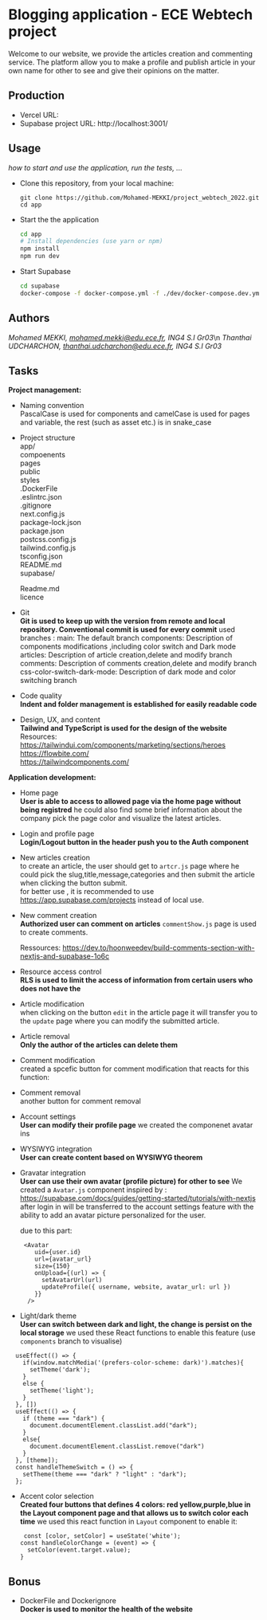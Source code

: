 
# Blogging application - ECE Webtech project

Welcome to our website, we provide the articles creation and commenting service. The platform allow you to make a profile and publish article in your own name for other to see and give their opinions on the matter. 

## Production 

- Vercel URL: 
- Supabase project URL: http://localhost:3001/
## Usage

_how to start and use the application, run the tests, ..._

* Clone this repository, from your local machine:
  ```
  git clone https://github.com/Mohamed-MEKKI/project_webtech_2022.git
  cd app
  ```
* Start the the application
  ```bash
  cd app
  # Install dependencies (use yarn or npm)
  npm install
  npm run dev
  ```
* Start Supabase
  ```bash
  cd supabase
  docker-compose -f docker-compose.yml -f ./dev/docker-compose.dev.yml up
  ```

## Authors

*Mohamed MEKKI, mohamed.mekki@edu.ece.fr, ING4 S.I Gr03*\n
*Thanthai UDCHARCHON, thanthai.udcharchon@edu.ece.fr, ING4 S.I Gr03*

## Tasks
  
**Project management:**

* Naming convention   
  PascalCase is used for components and camelCase is used for pages and variable, the rest (such as asset etc.) is in snake_case
* Project structure   
  app/  
    compoenents  
    pages  
    public  
    styles  
    .DockerFile  
    .eslintrc.json  
    .gitignore  
    next.config.js  
    package-lock.json  
    package.json  
    postcss.config.js  
    tailwind.config.js  
    tsconfig.json  
    README.md  
  supabase/
  
  Readme.md<br>
  licence
* Git   
  **Git is used to keep up with the version from remote and local repository. Conventional commit is used for every commit**
  used branches :
  main:
    The default branch 
components:
    Description of components modifications ,including color switch and Dark mode
articles:
    Description of article creation,delete and modify branch
comments:
    Description of comments creation,delete and modify branch
css-color-switch-dark-mode:
    Description of dark mode and color switching branch

* Code quality   
  **Indent and folder management is established for easily readable code**
* Design, UX, and content   
  **Tailwind and TypeScript is used for the design of the website**
  Resources:
  https://tailwindui.com/components/marketing/sections/heroes<br>
  https://flowbite.com/<br>
  https://tailwindcomponents.com/

**Application development:**

* Home page   
  **User is able to access to allowed page via the home page without being registred**
  he could also find some brief information about  the company pick the page color and 
  visualize the latest articles.
  
* Login and profile page   
  **Login/Logout button in the header push you to the Auth component**
* New articles creation   
  to create an article, the user should get to `artcr.js` page where he could pick the slug,title,message,categories
  and then submit the article when clicking the button submit.<br>
  for better use , it is recommended to use https://app.supabase.com/projects instead of local use.
  
* New comment creation   
  **Authorized user can comment on articles**
  `commentShow.js` page is used to create comments.
  
  Ressources:
    https://dev.to/hoonweedev/build-comments-section-with-nextjs-and-supabase-1o6c
  
* Resource access control   
  **RLS is used to limit the access of information from certain users who does not have the**
  
* Article modification   
  when clicking on the button `edit` in the article page it will transfer you to the `update` page
  where you can modify the submitted article.
  
* Article removal   
  **Only the author of the articles can delete them**
  
* Comment modification   
  created a spcefic button for comment modification that reacts for this function:
  
* Comment removal   
  another button for comment removal 
  
* Account settings   
  **User can modify their profile page**
  we created the componenet avatar ins
  
* WYSIWYG integration   
  **User can create content based on WYSIWYG theorem**
  
* Gravatar integration   
  **User can use their own avatar (profile picture) for other to see**
  We created a `Avatar.js` component inspired by : https://supabase.com/docs/guides/getting-started/tutorials/with-nextjs
  after login in will be transferred to the account settings feature with the ability to add an avatar picture personalized for the user.<br>
  
  due to this part:
  ````
   <Avatar
      uid={user.id}
      url={avatar_url}
      size={150}
      onUpload={(url) => {
        setAvatarUrl(url)
        updateProfile({ username, website, avatar_url: url })
      }}
    />
  ````
* Light/dark theme   
  **User can switch between dark and light, the change is persist on the local storage**
  we used these React functions to enable this feature (use `components` branch to visualise)

  
````
  useEffect(() => {
    if(window.matchMedia('(prefers-color-scheme: dark)').matches){
      setTheme('dark');
    }
    else {
      setTheme('light');
    }
  }, [])
  useEffect(() => {
    if (theme === "dark") {
      document.documentElement.classList.add("dark");
    } 
    else{
      document.documentElement.classList.remove("dark")
    }
  }, [theme]);
  const handleThemeSwitch = () => {
    setTheme(theme === "dark" ? "light" : "dark");
  };
````

* Accent color selection   
  **Created four buttons that defines 4 colors: red yellow,purple,blue in the Layout component page and that allows us to switch color each time**
  we used this react function in `Layout` component to enable it:
  
  ````
   const [color, setColor] = useState('white');
  const handleColorChange = (event) => {
    setColor(event.target.value);
  }
  
  ````

## Bonus

* DockerFile and Dockerignore  
  **Docker is used to monitor the health of the website**
